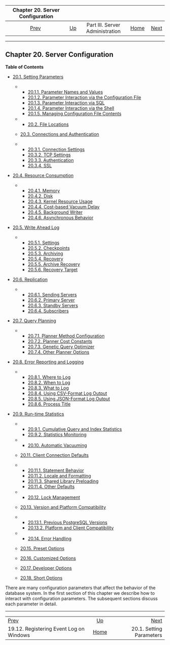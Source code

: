 <!--?xml version="1.0" encoding="UTF-8" standalone="no"?-->

|                        Chapter 20. Server Configuration                        |                                                    |                                 |                                                       |                                                         |
| :----------------------------------------------------------------------------: | :------------------------------------------------- | :-----------------------------: | ----------------------------------------------------: | ------------------------------------------------------: |
| [Prev](event-log-registration.html "19.12. Registering Event Log on Windows")  | [Up](admin.html "Part III. Server Administration") | Part III. Server Administration | [Home](index.html "PostgreSQL 17devel Documentation") |  [Next](config-setting.html "20.1. Setting Parameters") |

***

## Chapter 20. Server Configuration

**Table of Contents**

* [20.1. Setting Parameters](config-setting.html)

  * *   [20.1.1. Parameter Names and Values](config-setting.html#CONFIG-SETTING-NAMES-VALUES)
    * [20.1.2. Parameter Interaction via the Configuration File](config-setting.html#CONFIG-SETTING-CONFIGURATION-FILE)
    * [20.1.3. Parameter Interaction via SQL](config-setting.html#CONFIG-SETTING-SQL)
    * [20.1.4. Parameter Interaction via the Shell](config-setting.html#CONFIG-SETTING-SHELL)
    * [20.1.5. Managing Configuration File Contents](config-setting.html#CONFIG-INCLUDES)

  * *   [20.2. File Locations](runtime-config-file-locations.html)
  * [20.3. Connections and Authentication](runtime-config-connection.html)

    <!---->

  * *   [20.3.1. Connection Settings](runtime-config-connection.html#RUNTIME-CONFIG-CONNECTION-SETTINGS)
    * [20.3.2. TCP Settings](runtime-config-connection.html#RUNTIME-CONFIG-TCP-SETTINGS)
    * [20.3.3. Authentication](runtime-config-connection.html#RUNTIME-CONFIG-CONNECTION-AUTHENTICATION)
    * [20.3.4. SSL](runtime-config-connection.html#RUNTIME-CONFIG-CONNECTION-SSL)

* [20.4. Resource Consumption](runtime-config-resource.html)

  * *   [20.4.1. Memory](runtime-config-resource.html#RUNTIME-CONFIG-RESOURCE-MEMORY)
    * [20.4.2. Disk](runtime-config-resource.html#RUNTIME-CONFIG-RESOURCE-DISK)
    * [20.4.3. Kernel Resource Usage](runtime-config-resource.html#RUNTIME-CONFIG-RESOURCE-KERNEL)
    * [20.4.4. Cost-based Vacuum Delay](runtime-config-resource.html#RUNTIME-CONFIG-RESOURCE-VACUUM-COST)
    * [20.4.5. Background Writer](runtime-config-resource.html#RUNTIME-CONFIG-RESOURCE-BACKGROUND-WRITER)
    * [20.4.6. Asynchronous Behavior](runtime-config-resource.html#RUNTIME-CONFIG-RESOURCE-ASYNC-BEHAVIOR)

* [20.5. Write Ahead Log](runtime-config-wal.html)

  * *   [20.5.1. Settings](runtime-config-wal.html#RUNTIME-CONFIG-WAL-SETTINGS)
    * [20.5.2. Checkpoints](runtime-config-wal.html#RUNTIME-CONFIG-WAL-CHECKPOINTS)
    * [20.5.3. Archiving](runtime-config-wal.html#RUNTIME-CONFIG-WAL-ARCHIVING)
    * [20.5.4. Recovery](runtime-config-wal.html#RUNTIME-CONFIG-WAL-RECOVERY)
    * [20.5.5. Archive Recovery](runtime-config-wal.html#RUNTIME-CONFIG-WAL-ARCHIVE-RECOVERY)
    * [20.5.6. Recovery Target](runtime-config-wal.html#RUNTIME-CONFIG-WAL-RECOVERY-TARGET)

* [20.6. Replication](runtime-config-replication.html)

  * *   [20.6.1. Sending Servers](runtime-config-replication.html#RUNTIME-CONFIG-REPLICATION-SENDER)
    * [20.6.2. Primary Server](runtime-config-replication.html#RUNTIME-CONFIG-REPLICATION-PRIMARY)
    * [20.6.3. Standby Servers](runtime-config-replication.html#RUNTIME-CONFIG-REPLICATION-STANDBY)
    * [20.6.4. Subscribers](runtime-config-replication.html#RUNTIME-CONFIG-REPLICATION-SUBSCRIBER)

* [20.7. Query Planning](runtime-config-query.html)

  * *   [20.7.1. Planner Method Configuration](runtime-config-query.html#RUNTIME-CONFIG-QUERY-ENABLE)
    * [20.7.2. Planner Cost Constants](runtime-config-query.html#RUNTIME-CONFIG-QUERY-CONSTANTS)
    * [20.7.3. Genetic Query Optimizer](runtime-config-query.html#RUNTIME-CONFIG-QUERY-GEQO)
    * [20.7.4. Other Planner Options](runtime-config-query.html#RUNTIME-CONFIG-QUERY-OTHER)

* [20.8. Error Reporting and Logging](runtime-config-logging.html)

  * *   [20.8.1. Where to Log](runtime-config-logging.html#RUNTIME-CONFIG-LOGGING-WHERE)
    * [20.8.2. When to Log](runtime-config-logging.html#RUNTIME-CONFIG-LOGGING-WHEN)
    * [20.8.3. What to Log](runtime-config-logging.html#RUNTIME-CONFIG-LOGGING-WHAT)
    * [20.8.4. Using CSV-Format Log Output](runtime-config-logging.html#RUNTIME-CONFIG-LOGGING-CSVLOG)
    * [20.8.5. Using JSON-Format Log Output](runtime-config-logging.html#RUNTIME-CONFIG-LOGGING-JSONLOG)
    * [20.8.6. Process Title](runtime-config-logging.html#RUNTIME-CONFIG-LOGGING-PROC-TITLE)

* [20.9. Run-time Statistics](runtime-config-statistics.html)

  * *   [20.9.1. Cumulative Query and Index Statistics](runtime-config-statistics.html#RUNTIME-CONFIG-CUMULATIVE-STATISTICS)
    * [20.9.2. Statistics Monitoring](runtime-config-statistics.html#RUNTIME-CONFIG-STATISTICS-MONITOR)

  * *   [20.10. Automatic Vacuuming](runtime-config-autovacuum.html)
  * [20.11. Client Connection Defaults](runtime-config-client.html)

    <!---->

  * *   [20.11.1. Statement Behavior](runtime-config-client.html#RUNTIME-CONFIG-CLIENT-STATEMENT)
    * [20.11.2. Locale and Formatting](runtime-config-client.html#RUNTIME-CONFIG-CLIENT-FORMAT)
    * [20.11.3. Shared Library Preloading](runtime-config-client.html#RUNTIME-CONFIG-CLIENT-PRELOAD)
    * [20.11.4. Other Defaults](runtime-config-client.html#RUNTIME-CONFIG-CLIENT-OTHER)

  * *   [20.12. Lock Management](runtime-config-locks.html)
  * [20.13. Version and Platform Compatibility](runtime-config-compatible.html)

    <!---->

  * *   [20.13.1. Previous PostgreSQL Versions](runtime-config-compatible.html#RUNTIME-CONFIG-COMPATIBLE-VERSION)
    * [20.13.2. Platform and Client Compatibility](runtime-config-compatible.html#RUNTIME-CONFIG-COMPATIBLE-CLIENTS)

  * *   [20.14. Error Handling](runtime-config-error-handling.html)
  * [20.15. Preset Options](runtime-config-preset.html)
  * [20.16. Customized Options](runtime-config-custom.html)
  * [20.17. Developer Options](runtime-config-developer.html)
  * [20.18. Short Options](runtime-config-short.html)

There are many configuration parameters that affect the behavior of the database system. In the first section of this chapter we describe how to interact with configuration parameters. The subsequent sections discuss each parameter in detail.

***

|                                                                                |                                                       |                                                         |
| :----------------------------------------------------------------------------- | :---------------------------------------------------: | ------------------------------------------------------: |
| [Prev](event-log-registration.html "19.12. Registering Event Log on Windows")  |   [Up](admin.html "Part III. Server Administration")  |  [Next](config-setting.html "20.1. Setting Parameters") |
| 19.12. Registering Event Log on Windows                                        | [Home](index.html "PostgreSQL 17devel Documentation") |                                20.1. Setting Parameters |
